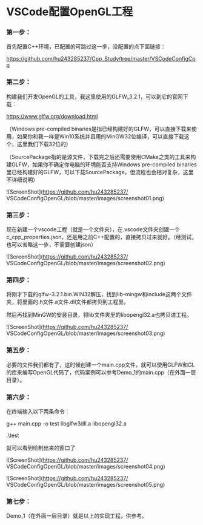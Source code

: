 ﻿# VSCode配置OpenGL工程

### 第一步：

首先配置C++环境，已配置的可跳过这一步，没配置的点下面链接：

https://github.com/hu243285237/Cpp_Study/tree/master/VSCodeConfigCpp

### 第二步：

构建我们开发OpenGL的工具，我这里使用的GLFW_3.2.1，可以到它的官网下载：

https://www.glfw.org/download.html

（Windows pre-compiled binaries是指已经构建好的GLFW，可以直接下载来使用，如果你和我一样是Win10系统并且用的MinGW32位编译，可以直接下载这个，这里我们下载32位的）

（SourcePackage指的是源文件，下载完之后还需要使用CMake之类的工具来构建GLFW，如果你不确定你电脑的环境能否支持Windows pre-compiled binaries里已经构建好的GLFW，可以下载SourcePackage，但流程也会相对复杂，这里不详细说明）

![ScreenShot](https://github.com/hu243285237/
VSCodeConfigOpenGL/blob/master/images/screenshot01.png)

### 第三步：

现在新建一个vscode工程（就是一个文件夹），在.vscode文件夹创建一个c_cpp_properties.json，还是用之前C++配置的，直接拷贝过来就好。（经测试，也可以省略这一步，不需要创建json）

![ScreenShot](https://github.com/hu243285237/
VSCodeConfigOpenGL/blob/master/images/screenshot02.png)

### 第四步：

将刚才下载的glfw-3.2.1.bin.WIN32解压，找到lib-mingw和include这两个文件夹，将里面的.h文件.a文件.dll文件都拷贝到工程里。

然后再找到MinGW的安装目录，将lib文件夹里的libopengl32.a也拷贝进工程。

![ScreenShot](https://github.com/hu243285237/
VSCodeConfigOpenGL/blob/master/images/screenshot03.png)

### 第五步：

必要的文件我们都有了，这时候创建一个main.cpp文件，就可以使用GLFW和GL的库来编写OpenGL代码了，代码案例可以参考Demo_1的main.cpp（在外面一层目录）。

### 第六步：

在终端输入以下两条命令：

g++ main.cpp -o test libglfw3dll.a libopengl32.a

.\test

就可以看到绘制出来的窗口了

![ScreenShot](https://github.com/hu243285237/
VSCodeConfigOpenGL/blob/master/images/screenshot04.png)

![ScreenShot](https://github.com/hu243285237/
VSCodeConfigOpenGL/blob/master/images/screenshot05.png)

### 第七步：

Demo_1（在外面一层目录）就是以上的实现工程，供参考。
